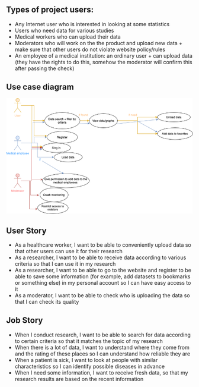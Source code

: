 ## Types of project users:
* Any Internet user who is interested in looking at some statistics
* Users who need data for various studies
* Medical workers who can upload their data
* Moderators who will work on the the product and upload new data + make sure that other users do not violate website policy/rules
* An employee of a medical institution: an ordinary user + can upload data (they have the rights to do this, somehow the moderator will confirm this after passing the check) 

## Use case diagram

![](SeDiagram.png)

## User Story
* As a healthcare worker, I want to be able to conveniently upload data so that other users can use it for their research
* As a researcher, I want to be able to receive data according to various criteria so that I can use it in  my research
* As a researcher, I want to be able to go to the website and register to be able to save some information (for example, add datasets to bookmarks or something else) in my personal account so I can have easy access to it
* As a moderator, I want to be able to check who is uploading the data so that I can check its quality

## Job Story
* When I conduct research, I want to be able to search for data according to certain criteria so that it matches the topic of my research
* When there is a lot of data, I want to understand where they come from and the rating of these places so I can understand how reliable they are
* When a patient is sick, I want to look at people with similar characteristics so I can identify possible diseases in advance
* When I need some information, I want to receive fresh data, so that my research results are based on the recent information
